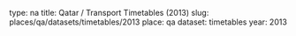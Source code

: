 type: na
title: Qatar / Transport Timetables (2013)
slug: places/qa/datasets/timetables/2013
place: qa
dataset: timetables
year: 2013
